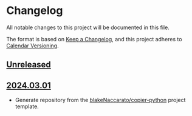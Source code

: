 # Changelog

All notable changes to this project will be documented in this file.

The format is based on [Keep a Changelog](https://keepachangelog.com/en/1.1.0/), and this project adheres to [Calendar Versioning](https://calver.org/).

## [Unreleased]

## [2024.03.01]

- Generate repository from the [blakeNaccarato/copier-python](https://github.com/blakeNaccarato/copier-python) project template.

[Unreleased]: https://github.com/blakeNaccarato/matlab_python_interop/compare/2024.03.01...HEAD
[2024.03.01]: https://github.com/blakeNaccarato/matlab_python_interop/releases/tag/2024.03.01
